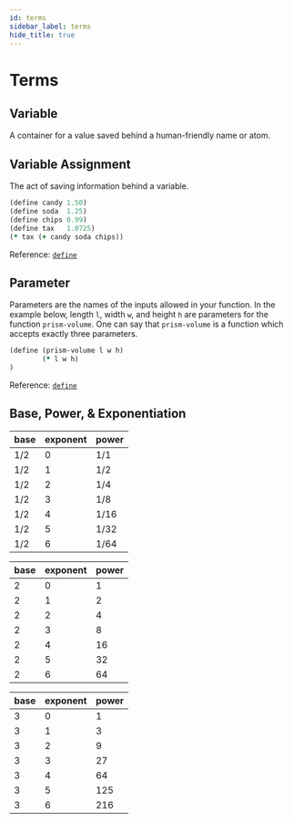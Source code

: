 ```yaml
---
id: terms
sidebar_label: terms
hide_title: true
---
```


# Terms

## Variable

A container for a value saved behind a human-friendly name or atom.

## Variable Assignment

The act of saving information behind a variable.

``` clojure
(define candy 1.50)
(define soda  1.25)
(define chips 0.99)
(define tax   1.0725)
(* tax (+ candy soda chips))
```

Reference: [`define`](define.md)

## Parameter

Parameters are the names of the inputs allowed in your function. In the example 
below, length `l`, width `w`, and height `h` are parameters for the function 
`prism-volume`. One can say that `prism-volume` is a function which accepts 
exactly three parameters.

``` clojure
(define (prism-volume l w h)
        (* l w h)
)
```

Reference: [`define`](define.md)

## Base, Power, & Exponentiation

base | exponent | power
---- | -------- | -----
1/2  | 0        | 1/1
1/2  | 1        | 1/2
1/2  | 2        | 1/4
1/2  | 3        | 1/8
1/2  | 4        | 1/16
1/2  | 5        | 1/32
1/2  | 6        | 1/64

base | exponent | power
---- | -------- | -----
2    | 0        | 1
2    | 1        | 2
2    | 2        | 4
2    | 3        | 8
2    | 4        | 16
2    | 5        | 32
2    | 6        | 64

base | exponent | power
---- | -------- | -----
3    | 0        | 1
3    | 1        | 3
3    | 2        | 9
3    | 3        | 27
3    | 4        | 64
3    | 5        | 125
3    | 6        | 216
